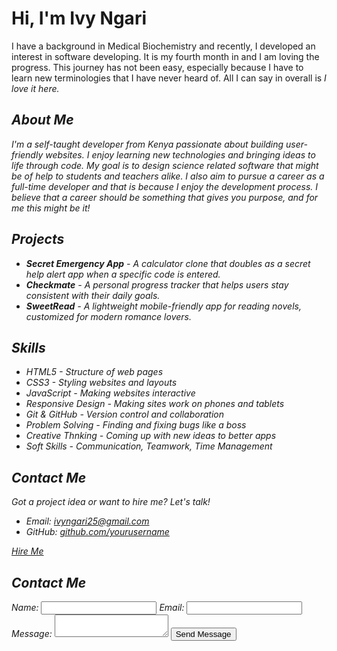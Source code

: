 <!DOCTYPE html>
<html lang="en">
<head>
  <meta charset="UTF-8">
  <link href="https://fonts.googleapis.com/css2?family=Roboto:wght@400;500;700&display=swap" rel="stylesheet">
  <title>My Portfolio</title>
</head>
<body>
  <h1>Hi, I'm Ivy Ngari</h1>
  <p>
    I have a background in Medical Biochemistry and recently, I developed an interest in software developing. It is my fourth month in and I am loving the progress. This journey has not been easy, especially because I have to learn new terminologies that I have never heard of. All I can say in overall is <i> I love it here.<i>
    </p>
<section id="about">
    <h2>About Me</h2>
    <p>
      I'm a self-taught developer from Kenya passionate about building user-friendly websites. I enjoy learning new technologies and bringing ideas to life through code. My goal is to design science related software that might be of help to students and teachers alike. I also aim to pursue a career as a full-time developer and that is because I enjoy the development process. I believe that a career should be something that gives you purpose, and for me this might be it!
    </p>
  </section>
  <section id="projects">
    <h2>Projects</h2>
    <ul>
      <li>
        <strong>Secret Emergency App</strong> - A calculator clone that doubles as a secret help alert app when a specific code is entered.
      </li>
      <li>
        <strong>Checkmate</strong> - A personal progress tracker that helps users stay consistent with their daily goals.
      </li>
      <li>
        <strong>SweetRead</strong> - A lightweight mobile-friendly app for reading novels, customized for modern romance lovers.
      </li>
    </ul>
  </section>
  <section id="skills">
    <h2>Skills</h2>
    <ul>
      <li>HTML5 - Structure of web pages</li>
      <li>CSS3 - Styling websites and layouts</li>
      <li>JavaScript - Making websites interactive</li>
      <li>Responsive Design - Making sites work on phones and tablets</li>
      <li>Git & GitHub - Version control and collaboration</li>
      <li>Problem Solving - Finding and fixing bugs like a boss</li>
      <li>Creative Thnking - Coming up with new ideas to better apps</li>
      <li>Soft Skills - Communication, Teamwork, Time Management
    </ul>
  </section>
  <section id="contact">
    <h2>Contact Me</h2>
    <p>Got a project idea or want to hire me? Let's talk!</p>
    <ul>
      <li>Email: <a href="ivyngari25@gmail.com">ivyngari25@gmail.com</a></li>
      <li>GitHub: <a href="https://github.com/yourusername" target="_blank">github.com/yourusername</a></li>
    </ul>
      <!-- Hire Me Button linked to WhatsApp without showing the number -->
        <a href="https://wa.me/2547999333550" class="hire-button"> Hire Me</a>
        </section>
      <section id="contact">
  <h2>Contact Me</h2>
  <form id="contactForm">
    <label for="name">Name:</label>
    <input type="text" id="name" name="name" required>
    <label for="email">Email:</label>
    <input type="email" id="email" name="email" required>
    <label for="message">Message:</label>
    <textarea id="message" name="message" required></textarea>
     <button type="submit">Send Message</button>
  </form>
  <div id="error-message"></div> <!-- Display validation error message here -->
</section>
</body>
</html> 
